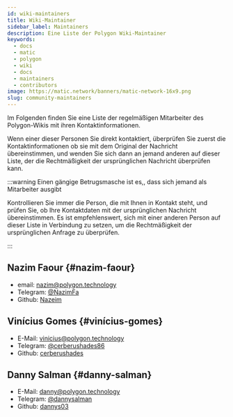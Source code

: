 ```yaml
---
id: wiki-maintainers
title: Wiki-Maintainer
sidebar_label: Maintainers
description: Eine Liste der Polygon Wiki-Maintainer
keywords:
  - docs
  - matic
  - polygon
  - wiki
  - docs
  - maintainers
  - contributors
image: https://matic.network/banners/matic-network-16x9.png
slug: community-maintainers
---
```


Im Folgenden finden Sie eine Liste der regelmäßigen Mitarbeiter des Polygon-Wikis mit ihren Kontaktinformationen.

Wenn einer dieser Personen Sie direkt kontaktiert, überprüfen Sie zuerst die Kontaktinformationen ob sie mit dem Original der Nachricht übereinstimmen, und wenden Sie sich dann an jemand anderen auf dieser Liste, der die Rechtmäßigkeit der ursprünglichen Nachricht überprüfen kann.

:::warning Einen gängige Betrugsmasche ist es,, dass sich jemand als Mitarbeiter ausgibt

Kontrollieren Sie immer die Person, die mit Ihnen in Kontakt steht, und prüfen Sie, ob Ihre Kontaktdaten mit der ursprünglichen Nachricht übereinstimmen. Es ist empfehlenswert, sich mit einer anderen Person auf dieser Liste in Verbindung zu setzen, um die Rechtmäßigkeit der ursprünglichen Anfrage zu überprüfen.

:::

## Nazim Faour {#nazim-faour}

- email: [nazim@polygon.technology](mailto:nazim@polygon.technology)
- Telegram: [@NazimFa](https://t.me/NazimFa)
- Github: [Nazeim](https://github.com/Nazeim)

## Vinícius Gomes {#vinícius-gomes}

- E-Mail: [vinicius@polygon.technology](mailto:vinicius@polygon.technology)
- Telegram: [@cerberushades86](https://t.me/cerberushades86)
- Github: [cerberushades](https://github.com/cerberushades)

## Danny Salman {#danny-salman}

- E-Mail: [danny@polygon.technology](mailto:danny@polygon.technology)
- Telegram: [@dannysalman](https://t.me/dannysalman)
- Github: [dannys03](https://github.com/DannyS03)
